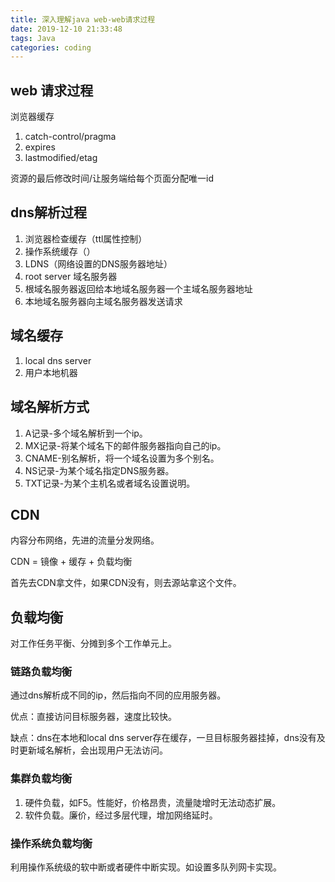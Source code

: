 ```yaml
---
title: 深入理解java web-web请求过程
date: 2019-12-10 21:33:48
tags: Java
categories: coding
---
```


## web 请求过程

浏览器缓存

1. catch-control/pragma
2. expires
3. lastmodified/etag

资源的最后修改时间/让服务端给每个页面分配唯一id

## dns解析过程

1. 浏览器检查缓存（ttl属性控制）
2. 操作系统缓存（）
3. LDNS（网络设置的DNS服务器地址）
4. root server 域名服务器
5. 根域名服务器返回给本地域名服务器一个主域名服务器地址
6. 本地域名服务器向主域名服务器发送请求

## 域名缓存

1. local dns server
2. 用户本地机器

## 域名解析方式

1. A记录-多个域名解析到一个ip。
2. MX记录-将某个域名下的邮件服务器指向自己的ip。
3. CNAME-别名解析，将一个域名设置为多个别名。
4. NS记录-为某个域名指定DNS服务器。
5. TXT记录-为某个主机名或者域名设置说明。

## CDN

内容分布网络，先进的流量分发网络。

CDN = 镜像 + 缓存 + 负载均衡

首先去CDN拿文件，如果CDN没有，则去源站拿这个文件。

## 负载均衡

对工作任务平衡、分摊到多个工作单元上。

### 链路负载均衡

通过dns解析成不同的ip，然后指向不同的应用服务器。

优点：直接访问目标服务器，速度比较快。

缺点：dns在本地和local dns server存在缓存，一旦目标服务器挂掉，dns没有及时更新域名解析，会出现用户无法访问。

### 集群负载均衡

1. 硬件负载，如F5。性能好，价格昂贵，流量陡增时无法动态扩展。
2. 软件负载。廉价，经过多层代理，增加网络延时。

### 操作系统负载均衡

利用操作系统级的软中断或者硬件中断实现。如设置多队列网卡实现。
